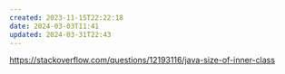 ```yaml
---
created: 2023-11-15T22:22:18
date: 2024-03-03T11:41
updated: 2024-03-31T22:43
---
```

https://stackoverflow.com/questions/12193116/java-size-of-inner-class